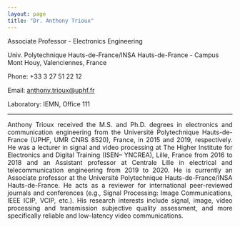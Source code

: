 ```yaml
---
layout: page
title: "Dr. Anthony Trioux"
---
```


Associate Professor - Electronics Engineering

Univ. Polytechnique Hauts-de-France/INSA Hauts-de-France - Campus Mont Houy, Valenciennes, France

Phone: +33 3 27 51 22 12

Email: anthony.trioux@uphf.fr

Laboratory: IEMN, Office 111

---

<div style="text-align: justify"> Anthony Trioux received the M.S. and Ph.D. degrees in electronics and communication engineering from the Université Polytechnique Hauts-de-France (UPHF, UMR CNRS 8520), France, in 2015 and 2019, respectively. He was a lecturer in signal and video processing at The Higher Institute for Electronics and Digital Training (ISEN– YNCREA), Lille, France from 2016 to 2018 and an Assistant professor at Centrale Lille in electrical and telecommunication engineering from 2019 to 2020. He is currently an Associate professor at the Université Polytechnique Hauts-de-France/INSA Hauts-de-France. He acts as a reviewer for international peer-reviewed journals and conferences (e.g., Signal Processing: Image Communications, IEEE ICIP, VCIP, etc.). His research interests include signal, image, video processing and transmission subjective quality assessment, and more specifically reliable and low-latency video communications.</div>
